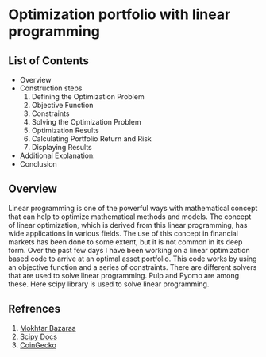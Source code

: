 # Optimization portfolio with linear programming
## List of Contents
* Overview
* Construction steps
    1. Defining the Optimization Problem
    2. Objective Function
    3. Constraints
    4. Solving the Optimization Problem
    5. Optimization Results
    6. Calculating Portfolio Return and Risk
    7. Displaying Results
* Additional Explanation:
* Conclusion

## Overview
Linear programming is one of the powerful ways with mathematical concept that can help to optimize mathematical methods and models. The concept of linear optimization, which is derived from this linear programming, has wide applications in various fields. The use of this concept in financial markets has been done to some extent, but it is not common in its deep form.
Over the past few days I have been working on a linear optimization based code to arrive at an optimal asset portfolio. This code works by using an objective function and a series of constraints.
There are different solvers that are used to solve linear programming. Pulp and Pyomo are among these. Here scipy library is used to solve linear programming.

## Refrences
1. [Mokhtar Bazaraa](https://www.amazon.com/Programming-Network-Mokhtar-Bazaraa-2010-01-15/dp/B01K0PQ6R0/ref=sr_1_5?dib=eyJ2IjoiMSJ9.BzsqdCiQoMq2_CIl5_fNaLocly2MNtgkq-Kz7AQ_2WFqhhemPdgf93RS-bmq_yLsMTKK_gM3Wo21qTMPvLPzlg.wJSyHRXavL5eYLjiWSHpiyabdW0CuRViXoS_uiOsbls&dib_tag=se&qid=1731919698&refinements=p_27%3AMokhtar+S.+Bazaraa&s=books&sr=1-5)
2. [Scipy Docs](https://docs.scipy.org/doc/scipy/)
3. [CoinGecko](https://www.coingecko.com/en/api)
